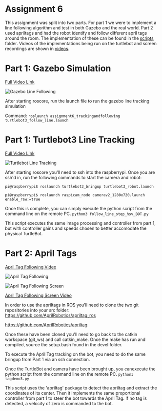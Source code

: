 # Assignment 6
This assignment was split into two parts. For part 1 we were to implement a line following algorithm and test in both Gazebo and the real world. Part 2 used apriltags and had the robot identify and follow different april tags around the room. The implementation of these can be found in the [scripts](/git_ws/src/assignment6_trackingandfollowing/src/scripts) folder. Videos of the implementations being run on the turtlebot and screen recordings are shown in [videos](/git_ws/src/assignment6_trackingandfollowing/src/videos). 


# Part 1: Gazebo Simulation
[Full Video Link](git_ws/src/assignment6_trackingandfollowing/src/videos/linefollowing_gazebo.mp4)

![Gazebo Line Following](https://github.com/ameyarsalvi/AuE893_Group1_sp21/blob/main/git_ws/src/assignment6_trackingandfollowing/src/videos/linefollowing_gazebo.gif)

After starting roscore, run the launch file to run the gazebo line tracking simulation

Command: `roslaunch assignment6_trackingandfollowing turtlebot3_follow_line.launch`

# Part 1: Turtlebot3 Line Tracking
[Full Video Link](/git_ws/src/assignment6_trackingandfollowing/src/videos/TurtleBot_LineFollowing_Real.mp4)

![Turtlebot Line Tracking](https://github.com/ameyarsalvi/AuE893_Group1_sp21/blob/main/git_ws/src/assignment6_trackingandfollowing/src/videos/TurtleBot_LineFollowing_Real.gif)

After starting roscore you'll need to ssh into the raspberrypi. Once you are ssh'd in, run the following commands to start the camera and robot:

`pi@raspberrypi$ roslaunch turtlebot3_bringup turtlebot3_robot.launch`

`pi@raspberrypi$ roslaunch raspicam_node camerav2_1280x720.launch enable_raw:=true`

Once this is complete, you can simply execute the python script from the command line on the remote PC. 
`python3 follow_line_step_hsv_BOT.py`

This script executes the same image processing and controller from part 1, but with controller gains and speeds chosen to better accomodate the physical TurtleBot.
# Part 2: April Tags
[April Tag Following Video](/git_ws/src/assignment6_trackingandfollowing/src/videos/AprilTagFollowing_final.mp4)

![April Tag Following](https://github.com/ameyarsalvi/AuE893_Group1_sp21/blob/main/git_ws/src/assignment6_trackingandfollowing/src/videos/AprilTagFollowing.gif)

![April Tag Following Screen](https://github.com/ameyarsalvi/AuE893_Group1_sp21/blob/main/git_ws/src/assignment6_trackingandfollowing/src/videos/AprilTag_Screen.gif)

[April Tag Following Screen Video](/git_ws/src/assignment6_trackingandfollowing/src/videos/AprilTag_Screen.mp4)

In order to use the apriltags in ROS you'll need to clone the two git repositories into your src folder:
https://github.com/AprilRobotics/apriltag_ros

https://github.com/AprilRobotics/apriltag

Once these have been cloned you'll need to go back to the catkin workspace (git_ws) and call catkin_make. Once the make has run and compiled, source the setup.bash found in the devel folder. 

To execute the April Tag tracking on the bot, you need to do the same bringup from Part 1 via an ssh connection.  

Once the TurtleBot and camera have been brought up, you canexecute the python script from the command line on the remote PC. 
`python3 tagdemo3.py`

This script uses the 'apriltag' package to detect the apriltag and extract the coordinates of its center.  Then it implements the same proportional controller from part 1 to steer the bot towards the April Tag.  If no tag is detected, a velocity of zero is commanded to the bot.  

